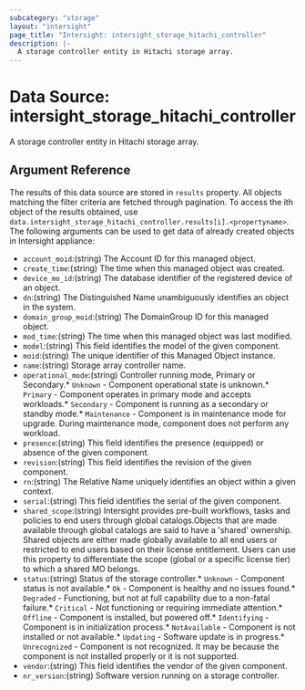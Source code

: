 ```yaml
---
subcategory: "storage"
layout: "intersight"
page_title: "Intersight: intersight_storage_hitachi_controller"
description: |-
  A storage controller entity in Hitachi storage array.
---
```


# Data Source: intersight_storage_hitachi_controller
A storage controller entity in Hitachi storage array.
## Argument Reference
The results of this data source are stored in `results` property.
All objects matching the filter criteria are fetched through pagination.
To access the ith object of the results obtained, use `data.intersight_storage_hitachi_controller.results[i].<propertyname>`.
The following arguments can be used to get data of already created objects in Intersight appliance:
* `account_moid`:(string) The Account ID for this managed object. 
* `create_time`:(string) The time when this managed object was created. 
* `device_mo_id`:(string) The database identifier of the registered device of an object. 
* `dn`:(string) The Distinguished Name unambiguously identifies an object in the system. 
* `domain_group_moid`:(string) The DomainGroup ID for this managed object. 
* `mod_time`:(string) The time when this managed object was last modified. 
* `model`:(string) This field identifies the model of the given component. 
* `moid`:(string) The unique identifier of this Managed Object instance. 
* `name`:(string) Storage array controller name. 
* `operational_mode`:(string) Controller running mode, Primary or Secondary.* `Unknown` - Component operational state is unknown.* `Primary` - Component operates in primary mode and accepts workloads.* `Secondary` - Component is running as a secondary or standby mode.* `Maintenance` - Component is in maintenance mode for upgrade. During maintenance mode, component does not perform any workload. 
* `presence`:(string) This field identifies the presence (equipped) or absence of the given component. 
* `revision`:(string) This field identifies the revision of the given component. 
* `rn`:(string) The Relative Name uniquely identifies an object within a given context. 
* `serial`:(string) This field identifies the serial of the given component. 
* `shared_scope`:(string) Intersight provides pre-built workflows, tasks and policies to end users through global catalogs.Objects that are made available through global catalogs are said to have a 'shared' ownership. Shared objects are either made globally available to all end users or restricted to end users based on their license entitlement. Users can use this property to differentiate the scope (global or a specific license tier) to which a shared MO belongs. 
* `status`:(string) Status of the storage controller.* `Unknown` - Component status is not available.* `Ok` - Component is healthy and no issues found.* `Degraded` - Functioning, but not at full capability due to a non-fatal failure.* `Critical` - Not functioning or requiring immediate attention.* `Offline` - Component is installed, but powered off.* `Identifying` - Component is in initialization process.* `NotAvailable` - Component is not installed or not available.* `Updating` - Software update is in progress.* `Unrecognized` - Component is not recognized. It may be because the component is not installed properly or it is not supported. 
* `vendor`:(string) This field identifies the vendor of the given component. 
* `nr_version`:(string) Software version running on a storage controller. 
 